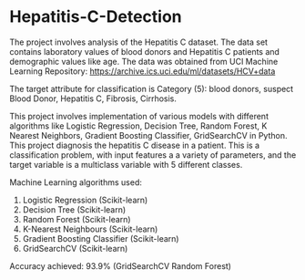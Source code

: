 # Hepatitis-C-Detection
The project involves analysis of the Hepatitis C dataset. 
The data set contains laboratory values of blood donors and Hepatitis C patients and demographic values like age. The data was obtained from UCI Machine Learning Repository: https://archive.ics.uci.edu/ml/datasets/HCV+data

The target attribute for classification is Category (5): blood donors, suspect Blood Donor, Hepatitis C, Fibrosis, Cirrhosis.

This project involves implementation of various models with different algorithms like Logistic Regression, Decision Tree, Random Forest, K Nearest Neighbors, Gradient Boosting Classifier, GridSearchCV in Python. This project diagnosis the hepatitis C disease in a patient. This is a classification problem, with input features a a variety of parameters, and the target variable is a multiclass variable with 5 different classes.

Machine Learning algorithms used:

  1. Logistic Regression (Scikit-learn)
  2. Decision Tree (Scikit-learn)
  3. Random Forest (Scikit-learn)
  4. K-Nearest Neighbours (Scikit-learn)
  5. Gradient Boosting Classifier (Scikit-learn)
  6. GridSearchCV (Scikit-learn)

Accuracy achieved: 93.9% (GridSearchCV Random Forest)
